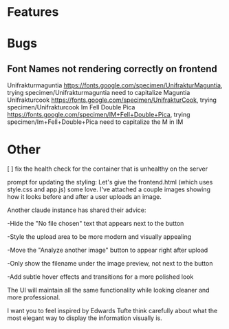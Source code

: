 # Features

# Bugs
## Font Names not rendering correctly on frontend
Unifrakturmaguntia  https://fonts.google.com/specimen/UnifrakturMaguntia, trying specimen/Unifrakturmaguntia need to capitalize Maguntia  
Unifrakturcook  https://fonts.google.com/specimen/UnifrakturCook, trying specimen/Unifrakturcook
Im Fell Double Pica https://fonts.google.com/specimen/IM+Fell+Double+Pica, trying specimen/Im+Fell+Double+Pica need to capitalize the M in IM


# Other
[ ] fix the health check for the container that is unhealthy on the server


prompt for updating the styling:
Let's give the frontend.html (which uses style.css and app.js) some love. I've attached a couple images showing how it looks before and after a user uploads an image. 

Another claude instance has shared their advice:

-Hide the "No file chosen" text that appears next to the button

-Style the upload area to be more modern and visually appealing

-Move the "Analyze another image" button to appear right after upload

-Only show the filename under the image preview, not next to the button

-Add subtle hover effects and transitions for a more polished look

The UI will maintain all the same functionality while looking cleaner and more professional.

I want you to feel inspired by Edwards Tufte think carefully about what the most elegant way to display the information visually is. 

